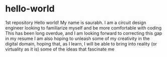 # hello-world
1st repository
Hello world!
My name is saurabh. I am a circuit design engineer looking to familiarize myself and be more comfortable with coding
This has been long overdue, and I am looking forward to correcting this gap in my resume
I am also hoping to unleash some of my creativity in the digital domain, hoping that, as I learn, I will be able to bring into reality (or virtuality as it is) some of the ideas that fascinate me
